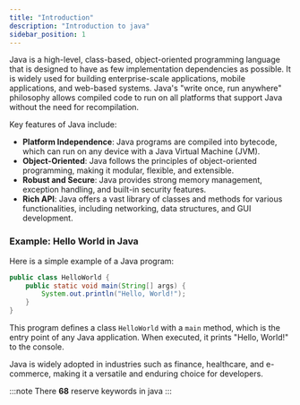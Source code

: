 ```yaml
---
title: "Introduction"
description: "Introduction to java"
sidebar_position: 1
---
```


Java is a high-level, class-based, object-oriented programming language that is designed to have as few implementation dependencies as possible. It is widely used for building enterprise-scale applications, mobile applications, and web-based systems. Java's "write once, run anywhere" philosophy allows compiled code to run on all platforms that support Java without the need for recompilation.

Key features of Java include:

- **Platform Independence**: Java programs are compiled into bytecode, which can run on any device with a Java Virtual Machine (JVM).
- **Object-Oriented**: Java follows the principles of object-oriented programming, making it modular, flexible, and extensible.
- **Robust and Secure**: Java provides strong memory management, exception handling, and built-in security features.
- **Rich API**: Java offers a vast library of classes and methods for various functionalities, including networking, data structures, and GUI development.

### Example: Hello World in Java

Here is a simple example of a Java program:

```java
public class HelloWorld {
    public static void main(String[] args) {
        System.out.println("Hello, World!");
    }
}
```

This program defines a class `HelloWorld` with a `main` method, which is the entry point of any Java application. When executed, it prints "Hello, World!" to the console.

Java is widely adopted in industries such as finance, healthcare, and e-commerce, making it a versatile and enduring choice for developers.

:::note
There **68** reserve keywords in java
:::


